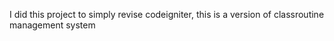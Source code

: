 I did this project to simply revise codeigniter, this is a version of classroutine management system
